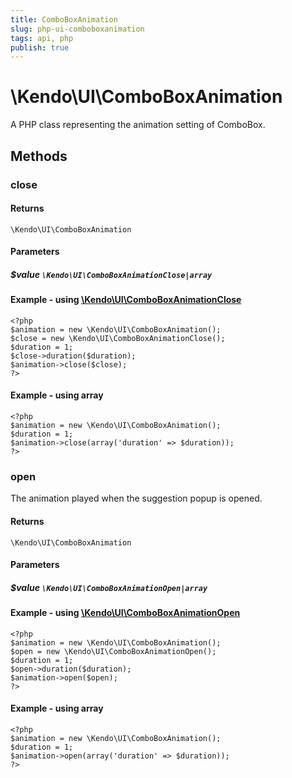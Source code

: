 ```yaml
---
title: ComboBoxAnimation
slug: php-ui-comboboxanimation
tags: api, php
publish: true
---
```


# \Kendo\UI\ComboBoxAnimation

A PHP class representing the animation setting of ComboBox.


## Methods

### close



#### Returns
`\Kendo\UI\ComboBoxAnimation`

#### Parameters

##### $value `\Kendo\UI\ComboBoxAnimationClose|array`


#### Example - using [\Kendo\UI\ComboBoxAnimationClose](/kendo-ui/api/wrappers/php/Kendo/UI/ComboBoxAnimationClose)
    <?php
    $animation = new \Kendo\UI\ComboBoxAnimation();
    $close = new \Kendo\UI\ComboBoxAnimationClose();
    $duration = 1;
    $close->duration($duration);
    $animation->close($close);
    ?>

#### Example - using array

    <?php
    $animation = new \Kendo\UI\ComboBoxAnimation();
    $duration = 1;
    $animation->close(array('duration' => $duration));
    ?>

### open

The animation played when the suggestion popup is opened.

#### Returns
`\Kendo\UI\ComboBoxAnimation`

#### Parameters

##### $value `\Kendo\UI\ComboBoxAnimationOpen|array`


#### Example - using [\Kendo\UI\ComboBoxAnimationOpen](/kendo-ui/api/wrappers/php/Kendo/UI/ComboBoxAnimationOpen)
    <?php
    $animation = new \Kendo\UI\ComboBoxAnimation();
    $open = new \Kendo\UI\ComboBoxAnimationOpen();
    $duration = 1;
    $open->duration($duration);
    $animation->open($open);
    ?>

#### Example - using array

    <?php
    $animation = new \Kendo\UI\ComboBoxAnimation();
    $duration = 1;
    $animation->open(array('duration' => $duration));
    ?>

